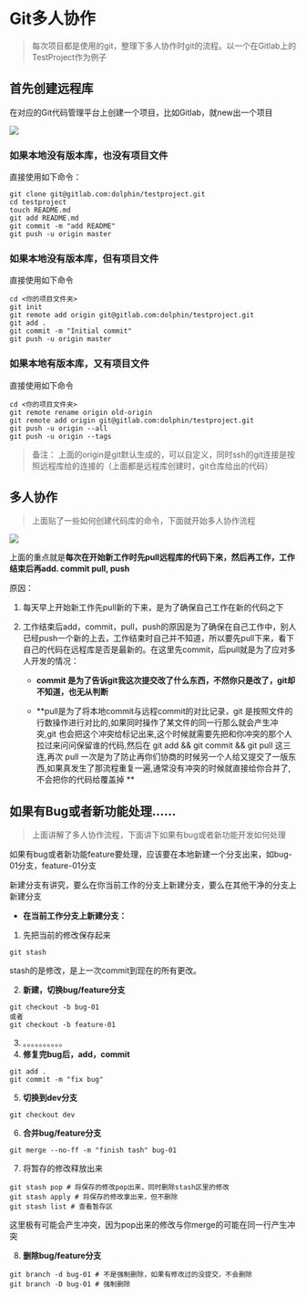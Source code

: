 # Git多人协作

> 每次项目都是使用的git，整理下多人协作时git的流程。以一个在Gitlab上的TestProject作为例子

## 首先创建远程库

在对应的Git代码管理平台上创建一个项目，比如Gitlab，就new出一个项目

![](https://dolphin-blog.oss-cn-shenzhen.aliyuncs.com/20190310135652.png)

<!-- more -->

### 如果本地没有版本库，也没有项目文件

直接使用如下命令：

```Git
git clone git@gitlab.com:dolphin/testproject.git
cd testproject
touch README.md
git add README.md
git commit -m "add README"
git push -u origin master
```



### 如果本地没有版本库，但有项目文件

直接使用如下命令

```git
cd <你的项目文件夹>
git init
git remote add origin git@gitlab.com:dolphin/testproject.git
git add .
git commit -m "Initial commit"
git push -u origin master
```



### 如果本地有版本库，又有项目文件

直接使用如下命令

```
cd <你的项目文件夹>
git remote rename origin old-origin
git remote add origin git@gitlab.com:dolphin/testproject.git
git push -u origin --all
git push -u origin --tags
```



> 备注： 上面的origin是git默认生成的，可以自定义，同时ssh的git连接是按照远程库给的连接的（上面都是远程库创建时，git仓库给出的代码）



## 多人协作

> 上面贴了一些如何创建代码库的命令，下面就开始多人协作流程

![](https://dolphin-blog.oss-cn-shenzhen.aliyuncs.com/git多人协作.jpg)

上面的重点就是**每次在开始新工作时先pull远程库的代码下来，然后再工作，工作结束后再add. commit pull, push**

原因：

1. 每天早上开始新工作先pull新的下来，是为了确保自己工作在新的代码之下

2. 工作结束后add，commit，pull，push的原因是为了确保在自己工作中，别人已经push一个新的上去，工作结束时自己并不知道，所以要先pull下来，看下自己的代码在远程库是否是最新的。在这里先commit，后pull就是为了应对多人开发的情况： 

    - **commit 是为了告诉git我这次提交改了什么东西，不然你只是改了，git却不知道，也无从判断**

    - **pull是为了将本地commit与远程commit的对比记录，git 是按照文件的行数操作进行对比的,如果同时操作了某文件的同一行那么就会产生冲突,git 也会把这个冲突给标记出来,这个时候就需要先把和你冲突的那个人拉过来问问保留谁的代码,然后在 git add && git commit && git pull 这三连,再次 pull 一次是为了防止再你们协商的时候另一个人给又提交了一版东西,如果真发生了那流程重复一遍,通常没有冲突的时候就直接给你合并了,不会把你的代码给覆盖掉 **



## 如果有Bug或者新功能处理......

> 上面讲解了多人协作流程，下面讲下如果有bug或者新功能开发如何处理



如果有bug或者新功能feature要处理，应该要在本地新建一个分支出来，如bug-01分支，feature-01分支

新建分支有讲究，要么在你当前工作的分支上新建分支，要么在其他干净的分支上新建分支

- **在当前工作分支上新建分支：**

1. 先把当前的修改保存起来

```shell
git stash
```

stash的是修改，是上一次commit到现在的所有更改。

2. **新建，切换bug/feature分支**

```shell
git checkout -b bug-01
或者
git checkout -b feature-01
```

3. 。。。。。。。。。。
4. **修复完bug后，add，commit**

```shell
git add .
git commit -m "fix bug"
```

5. **切换到dev分支**

```shell
git checkout dev
```

6. **合并bug/feature分支**

```shell
git merge --no-ff -m "finish tash" bug-01
```

7. 将暂存的修改释放出来

```shell
git stash pop # 将保存的修改pop出来，同时删除stash区里的修改
git stash apply # 将保存的修改拿出来，但不删除
git stash list # 查看暂存区
```



这里极有可能会产生冲突，因为pop出来的修改与你merge的可能在同一行产生冲突

8. **删除bug/feature分支**

```shell
git branch -d bug-01 # 不是强制删除，如果有修改过的没提交，不会删除
git branch -D bug-01 # 强制删除
```

